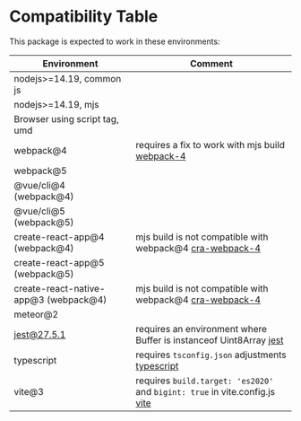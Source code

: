# Compatibility Table

This package is expected to work in these environments:

| Environment                           | Comment                                                                       |
|---------------------------------------|-------------------------------------------------------------------------------|
| nodejs>=14.19, common js              |                                                                               |
| nodejs>=14.19, mjs                    |                                                                               |
| Browser using script tag, umd         |                                                                               |
| webpack@4                             | requires a fix to work with mjs build [webpack-4]                             |
| webpack@5                             |                                                                               |
| @vue/cli@4 (webpack@4)                |                                                                               |
| @vue/cli@5 (webpack@5)                |                                                                               |
| create-react-app@4 (webpack@4)        | mjs build is not compatible with webpack@4 [cra-webpack-4]                    |
| create-react-app@5 (webpack@5)        |                                                                               |
| create-react-native-app@3 (webpack@4) | mjs build is not compatible with webpack@4 [cra-webpack-4]                    |
| meteor@2                              |                                                                               |
| jest@27.5.1                           | requires an environment where Buffer is instanceof Uint8Array [jest]          |
| typescript                            | requires `tsconfig.json` adjustments [typescript]                             |
| vite@3                                | requires `build.target: 'es2020'` and `bigint: true` in vite.config.js [vite] |

[webpack-4]: https://github.com/webpack/webpack/issues/7482#issuecomment-394884837
[cra-webpack-4]: https://github.com/aeternity/aepp-sdk-js/issues/1529
[jest]: https://github.com/facebook/jest/issues/4422#issuecomment-770274099
[typescript]: index.md#typescript-projects
[vite]: https://github.com/vitejs/vite/issues/9062#issuecomment-1202167352
